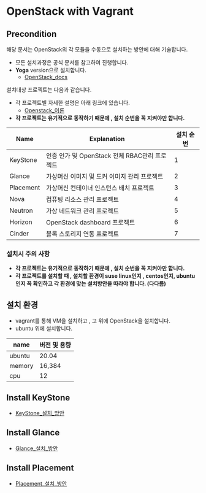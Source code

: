 # OpenStack with Vagrant
## Precondition
해당 문서는 OpenStack의 각 모듈을 수동으로 설치하는 방안에 대해 기술합니다.
- 모든 설치과정은 공식 문서를 참고하여 진행합니다.
- **Yoga** version으로 설치합니다.
    - [OpenStack_docs](https://docs.openstack.org/install-guide/openstack-services.html)

설치대상 프로젝트는 다음과 같습니다.
- 각 프로젝트별 자세한 설명은 아래 링크에 있습니다.
    - [Openstack_이론](/OpenStack/%EC%9D%B4%EB%A1%A0/README.md)
- **각 프로젝트는 유기적으로 동작하기 때문에 , 설치 순번을 꼭 지켜야만 합니다.**

|Name | Explanation| 설치 순번 |
|--|--|--|
|KeyStone | 인증 인가 및 OpenStack 전체 RBAC관리 프로젝트|1|
|Glance | 가상머신 이미지 및 도커 이미지 관리 프로젝트 |2|
|Placement | 가상머신 컨테이너 인스턴스 배치 프로젝트 |3|
|Nova | 컴퓨팅 리소스 관리 프로젝트 |4|
|Neutron | 가상 네트워크 관리 프로젝트|5|
|Horizon | OpenStack dashboard 프로젝트|6|
|Cinder | 블록 스토리지 연동 프로젝트|7|

### 설치시 주의 사항
- **각 프로젝트는 유기적으로 동작하기 때문에 , 설치 순번을 꼭 지켜야만 합니다.**
- **각 프로젝트를 설치할 때 , 설치할 환경이 suse linux인지 , centos인지, ubuntu인지 꼭 확인하고 각 환경에 맞는 설치방안을 따라야 합니다. (다다름)**

## 설치 환경
- vagrant를 통해 VM을 설치하고 , 고 위에 OpenStack을 설치합니다.
- ubuntu 위에 설치합니다.

|name | 버전 및 용량| 
|--|--|
| ubuntu | 20.04 |
| memory | 16,384 |
| cpu | 12 |


## Install KeyStone
- [KeyStone_설치_방안](./KeyStone.md)

## Install Glance
- [Glance_설치_방안](./Glance.md)

## Install Placement
- [Placement_설치_방안](./Placement.md)